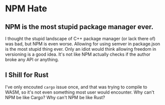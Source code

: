 # NPM Hate

## NPM is the most stupid package manager ever.
I thought the stupid landscape of C++ package manager (or lack there of) was bad, but NPM is even worse. Allowing for 
using semver in package.json is the most stupid thing ever. Only an idiot would think allowing freedom in versioning
is a good idea. It's not like NPM actually checks if the author broke any API or anything.

## I Shill for Rust
I've only encouted `cargo` issue once, and that was trying to compile to WASM, so it's not even something most user
would encounter. Why can't NPM be like Cargo? Why can't NPM be like Rust?
